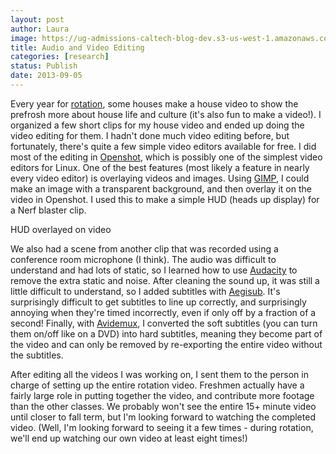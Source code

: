 ```yaml
---
layout: post
author: Laura
image: https://ug-admissions-caltech-blog-dev.s3-us-west-1.amazonaws.com/old_pictures/caltech_as_it_happens/6a0105349b8251970b019aff0d505b970b.png
title: Audio and Video Editing 
categories: [research]
status: Publish
date: 2013-09-05
---
```



Every year for <a href="https://admissions.caltech.edu/living/houses" target="_blank">rotation</a>, some houses make a house video to show the prefrosh more about house life and culture (it's also fun to make a video!). I organized a few short clips for my house video and ended up doing the video editing for them. I hadn't done much video editing before, but fortunately, there's quite a few simple video editors available for free. I did most of the editing in <a href="https://www.openshotvideo.com/" target="_blank">Openshot</a>, which is possibly one of the simplest video editors for Linux. One of the best features (most likely a feature in nearly every video editor) is overlaying videos and images. Using <a href="https://www.gimp.org/" target="_blank">GIMP</a>, I could make an image with a transparent background, and then overlay it on the video in Openshot. I used this to make a simple HUD (heads up display) for a Nerf blaster clip.

<div class="photo-caption caption-xid-6a0105349b8251970b019aff0d505b970b" id="caption-xid-6a0105349b8251970b019aff0d505b970b">HUD overlayed on video

We also had a scene from another clip that was recorded using a conference room microphone (I think). The audio was difficult to understand and had lots of static, so I learned how to use <a href="https://audacity.sourceforge.net/" target="_blank">Audacity</a> to remove the extra static and noise. After cleaning the sound up, it was still a little difficult to understand, so I added subtitles with <a href="https://www.aegisub.org/" target="_blank">Aegisub</a>. It's surprisingly difficult to get subtitles to line up correctly, and surprisingly annoying when they're timed incorrectly, even if only off by a fraction of a second! Finally, with <a href="https://fixounet.free.fr/avidemux/" target="_blank">Avidemux</a>, I converted the soft subtitles (you can turn them on/off like on a DVD) into hard subtitles, meaning they become part of the video and can only be removed by re-exporting the entire video without the subtitles.

After editing all the videos I was working on, I sent them to the person in charge of setting up the entire rotation video. Freshmen actually have a fairly large role in putting together the video, and contribute more footage than the other classes. We probably won't see the entire 15+ minute video until closer to fall term, but I'm looking forward to watching the completed video. (Well, I'm looking forward to seeing it a few times - during rotation, we'll end up watching our own video at least eight times!)

